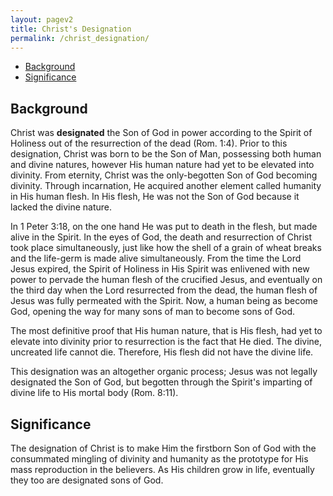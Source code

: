 ```yaml
---
layout: pagev2
title: Christ's Designation
permalink: /christ_designation/
---
```

- [Background](#background)
- [Significance](#significance)

## Background

Christ was **designated** the Son of God in power according to the Spirit of Holiness out of the resurrection of the dead (Rom. 1:4). Prior to this designation, Christ was born to be the Son of Man, possessing both human and divine natures, however His human nature had yet to be elevated into divinity. From eternity, Christ was the only-begotten Son of God becoming divinity. Through incarnation, He acquired another element called humanity in His human flesh. In His flesh, He was not the Son of God because it lacked the divine nature. 

In 1 Peter 3:18, on the one hand He was put to death in the flesh, but made alive in the Spirit. In the eyes of God, the death and resurrection of Christ took place simultaneously, just like how the shell of a grain of wheat breaks and the life-germ is made alive simultaneously. From the time the Lord Jesus expired, the Spirit of Holiness in His Spirit was enlivened with new power to pervade the human flesh of the crucified Jesus, and eventually on the third day when the Lord resurrected from the dead, the human flesh of Jesus was fully permeated with the Spirit. Now, a human being as become God, opening the way for many sons of man to become sons of God.

The most definitive proof that His human nature, that is His flesh, had yet to elevate into divinity prior to resurrection is the fact that He died. The divine, uncreated life cannot die. Therefore, His flesh did not have the divine life.

This designation was an altogether organic process; Jesus was not legally designated the Son of God, but begotten through the Spirit's imparting of divine life to His mortal body (Rom. 8:11).

## Significance

The designation of Christ is to make Him the firstborn Son of God with the consummated mingling of divinity and humanity as the prototype for His mass reproduction in the believers. As His children grow in life, eventually they too are designated sons of God.